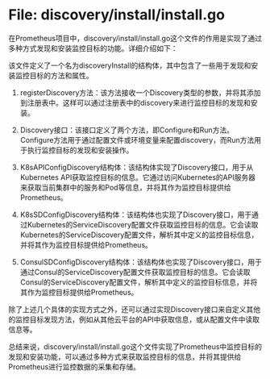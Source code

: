 # File: discovery/install/install.go

在Prometheus项目中，discovery/install/install.go这个文件的作用是实现了通过多种方式发现和安装监控目标的功能。详细介绍如下：

该文件定义了一个名为discoveryInstall的结构体，其中包含了一些用于发现和安装监控目标的方法和属性。

1. registerDiscovery方法：该方法接收一个Discovery类型的参数，并将其添加到注册表中。这样可以通过注册表中的discovery来进行监控目标的发现和安装。

2. Discovery接口：该接口定义了两个方法，即Configure和Run方法。Configure方法用于通过配置文件或环境变量来配置discovery，而Run方法用于执行监控目标的发现和安装操作。

3. K8sAPIConfigDiscovery结构体：该结构体实现了Discovery接口，用于从Kubernetes API获取监控目标的信息。它通过访问Kubernetes的API服务器来获取当前集群中的服务和Pod等信息，并将其作为监控目标提供给Prometheus。

4. K8sSDConfigDiscovery结构体：该结构体也实现了Discovery接口，用于通过Kubernetes的ServiceDiscovery配置文件获取监控目标的信息。它会读取Kubernetes的ServiceDiscovery配置文件，解析其中定义的监控目标信息，并将其作为监控目标提供给Prometheus。

5. ConsulSDConfigDiscovery结构体：该结构体也实现了Discovery接口，用于通过Consul的ServiceDiscovery配置文件获取监控目标的信息。它会读取Consul的ServiceDiscovery配置文件，解析其中定义的监控目标信息，并将其作为监控目标提供给Prometheus。

除了上述几个具体的实现方式之外，还可以通过实现Discovery接口来自定义其他的监控目标发现方法，例如从其他云平台的API中获取信息，或从配置文件中读取信息等。

总结来说，discovery/install/install.go这个文件实现了Prometheus中监控目标的发现和安装功能，可以通过多种方式来获取监控目标的信息，并将其提供给Prometheus进行监控数据的采集和存储。

